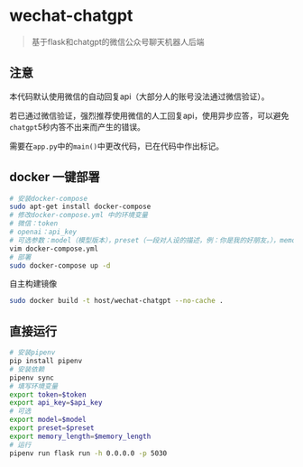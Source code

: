 # wechat-chatgpt
> 基于flask和chatgpt的微信公众号聊天机器人后端

## 注意
本代码默认使用微信的自动回复api（大部分人的账号没法通过微信验证）。

若已通过微信验证，强烈推荐使用微信的人工回复api，使用异步应答，可以避免`chatgpt`5秒内答不出来而产生的错误。

需要在`app.py`中的`main()`中更改代码，已在代码中作出标记。

## docker 一键部署
```sh
# 安装docker-compose
sudo apt-get install docker-compose
# 修改docker-compose.yml 中的环境变量
# 微信：token
# openai：api_key
# 可选参数：model（模型版本），preset（一段对人设的描述，例：你是我的好朋友。），memory_length（记忆长度，小于0时表示无限长度）
vim docker-compose.yml
# 部署
sudo docker-compose up -d
```

自主构建镜像
```sh
sudo docker build -t host/wechat-chatgpt --no-cache .
```

## 直接运行
```sh
# 安装pipenv
pip install pipenv
# 安装依赖
pipenv sync
# 填写环境变量
export token=$token
export api_key=$api_key
# 可选
export model=$model
export preset=$preset
export memory_length=$memory_length
# 运行
pipenv run flask run -h 0.0.0.0 -p 5030
```
